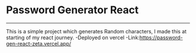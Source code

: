 # Password Generator React

 ---
 This is a simple project which generates Random characters, I made this at starting of my react journey.
-Deployed on vercel
-Link:https://password-gen-react-zeta.vercel.app/ 
